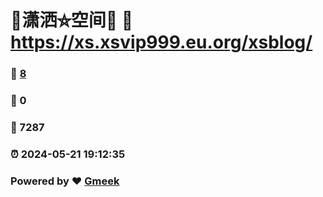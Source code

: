 # 🤠潇洒⛤空间🤠 :link: https://xs.xsvip999.eu.org/xsblog/ 
### :page_facing_up: [8](https://xs.xsvip999.eu.org/xsblog//tag.html) 
### :speech_balloon: 0 
### :hibiscus: 7287 
### :alarm_clock: 2024-05-21 19:12:35 
### Powered by :heart: [Gmeek](https://github.com/Meekdai/Gmeek)
